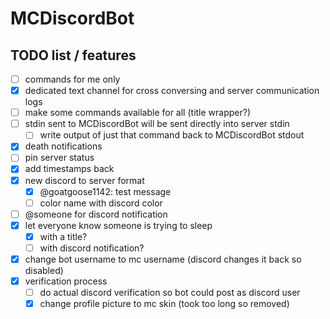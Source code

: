 # MCDiscordBot

## TODO list / features
- [ ] commands for me only
- [x] dedicated text channel for cross conversing and server communication logs
- [ ] make some commands available for all (title wrapper?)
- [ ] stdin sent to MCDiscordBot will be sent directly into server stdin
  - [ ] write output of just that command back to MCDiscordBot stdout
- [x] death notifications
- [ ] pin server status
- [x] add timestamps back
- [x] new discord to server format
  - [x] @goatgoose1142: test message
  - [ ] color name with discord color
- [ ] @someone for discord notification
- [x] let everyone know someone is trying to sleep
  - [x] with a title?
  - [ ] with discord notification?
- [x] change bot username to mc username (discord changes it back so disabled)
- [x] verification process
  - [ ] do actual discord verification so bot could post as discord user
  - [x] change profile picture to mc skin (took too long so removed)
